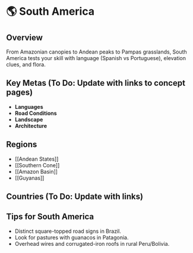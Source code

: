# 🌎 South America

## Overview
From Amazonian canopies to Andean peaks to Pampas grasslands, South America tests your skill with language (Spanish vs Portuguese), elevation clues, and flora.

## Key Metas (To Do: Update with links to concept pages)
- **Languages**  
- **Road Conditions**  
- **Landscape**  
- **Architecture**  

## Regions
- [[Andean States]]
- [[Southern Cone]]
- [[Amazon Basin]]
- [[Guyanas]]

## Countries (To Do: Update with links)

## Tips for South America
- Distinct square-topped road signs in Brazil.  
- Look for pastures with guanacos in Patagonia.  
- Overhead wires and corrugated-iron roofs in rural Peru/Bolivia.
